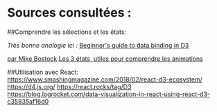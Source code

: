 # Sources consultées : 

##Comprendre les sélections et les états:

*Très bonne analogie ici :* 
[Beginner's guide to data binding in D3](https://www.sitepoint.com/a-beginners-guide-to-data-binding-in-d3-js/)

[par Mike Bostock](https://bost.ocks.org/mike/join/) 
[Les 3 états, utiles pour comprendre les animations](https://medium.com/@c_behrens/enter-update-exit-6cafc6014c36) 

##Utilisation avec React:
https://www.smashingmagazine.com/2018/02/react-d3-ecosystem/ 
https://d4.js.org/ 
https://react.rocks/tag/D3 
https://blog.logrocket.com/data-visualization-in-react-using-react-d3-c35835af16d0 
